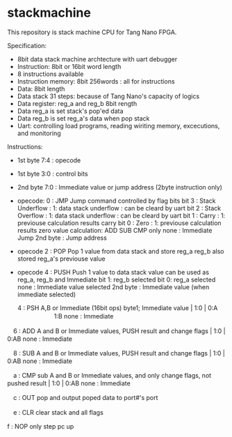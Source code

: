 # stackmachine

This repository is stack machine CPU for Tang Nano FPGA.

Specification:

- 8bit data stack machine archtecture with uart debugger
- Instruction: 8bit or 16bit word length
- 8 instructions available
- Instruction memory: 8bit 256words : all for instructions
- Data: 8bit length
- Data stack 31 steps: because of Tang Nano's capacity of logics
- Data register: reg_a and reg_b 8bit rength
- Data reg_a is set stack's pop'ed data
- Data reg_b is set reg_a's data when pop stack
- Uart: controlling load programs, reading wiriting memory, excecutions, and monitoring

Instructions:
- 1st byte 7:4 : opecode
- 1st byte 3:0 : control bits
- 2nd byte 7:0 : Immediate value or jump address (2byte instruction only)


- opecode: 0 : JMP
               Jump command controlled by flag bits
               bit 3 : Stack Underflow : 1: data stack underflow : can be cleard by uart
               bit 2 : Stack Overflow : 1: data stack underflow : can be cleard by uart
               bit 1 : Carry : 1: previouse calculation results carry 
               bit 0 : Zero : 1: previouse calculation results zero value
                                 calculation: ADD SUB CMP only
               none : Immediate Jump
               2nd byte : Jump address

- opecode 2 : POP
              Pop 1 value from data stack and store reg_a
              reg_b also stored reg_a's previouse value
              
- opecode 4 : PUSH
              Push 1 value to data stack
              value can be used as reg_a, reg_b and Immediate
              bit 1: reg_b selected
              bit 0: reg_a selected
              none : Immediate value selected
              2nd byte : Immediate value (when immediate selected)

  4 : PSH A,B or Immediate (16bit ops) byte1; Immediate value
          | 1:0 |
            0:A
　　　　　　1:B
            none : Immediate

　6 : ADD A and B or Immediate values, PUSH result and change flags
          | 1:0 |
            0:AB
            none : Immediate

　8 : SUB A and B or Immediate values, PUSH result and change flags
          | 1:0 |
            0:AB
            none : Immediate

　a : CMP sub A and B or Immediate values, and only change flags, not pushed result
          | 1:0 |
            0:AB
            none : Immediate

　c : OUT pop and output poped data to port#'s port 

　e : CLR clear stack and all flags

  f : NOP only step pc up


